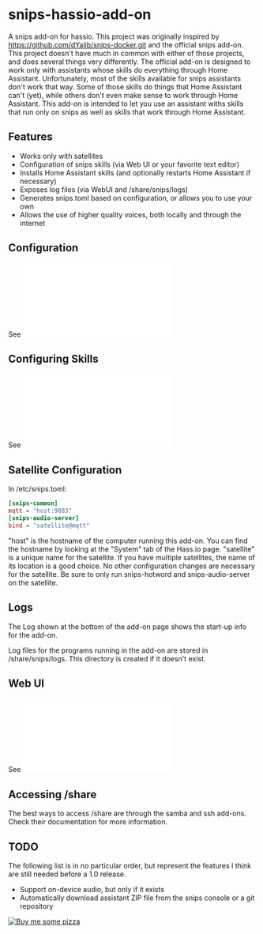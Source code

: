 # snips-hassio-add-on
A snips add-on for hassio.  This project was originally inspired by
https://github.com/dYalib/snips-docker.git and the official snips add-on.
This project doesn't have much in common with either of those projects, and
does several things very differently.  The official add-on is designed to
work only with assistants whose skills do everything through Home Assistant.
Unfortunately, most of the skills available for snips assistants don't work
that way.  Some of those skills do things that Home Assistant can't (yet),
while others don't even make sense to work through Home Assistant.  This
add-on is intended to let you use an assistant withs skills that run only on
snips as well as skills that work through Home Assistant.

## Features
- Works only with satellites
- Configuration of snips skills (via Web UI or your favorite text editor)
- Installs Home Assistant skills (and optionally restarts Home Assistant if necessary)
- Exposes log files (via WebUI and /share/snips/logs)
- Generates snips.toml based on configuration, or allows you to use your own
- Allows the use of higher quality voices, both locally and through the internet

## Configuration
See ![Add-on Configuration](/Add-onConfiguration.md)

## Configuring Skills
See ![Snips Configuration](/SnipsConfiguration.md)

## Satellite Configuration
In /etc/snips.toml:
```toml
[snips-common]
mqtt = "host:9883"
[snips-audio-server]
bind = "satellite@mqtt"
```
"host" is the hostname of the computer running this add-on.  You can find
the hostname by looking at the "System" tab of the Hass.io page.
"satellite" is a unique name for the satellite.  If you have multiple
satellites, the name of its location is a good choice.  No other
configuration changes are necessary for the satellite.  Be sure to only run
snips-hotword and snips-audio-server on the satellite.

## Logs
The Log shown at the bottom of the add-on page shows the start-up info for
the add-on.

Log files for the programs running in the add-on are stored in
/share/snips/logs.  This directory is created if it doesn't exist.
 
## Web UI
See ![Web UI Configuration](/WebUIConfiguration.md)

## Accessing /share
The best ways to access /share are through the samba and ssh add-ons.  Check
their documentation for more information.

## TODO
The following list is in no particular order, but represent the features I
think are still needed before a 1.0 release.

- Support on-device audio, but only if it exists
- Automatically download assistant ZIP file from the snips console or a git repository

[![Buy me some pizza](https://www.buymeacoffee.com/assets/img/custom_images/orange_img.png)](https://www.buymeacoffee.com/qpunYPZx5)
